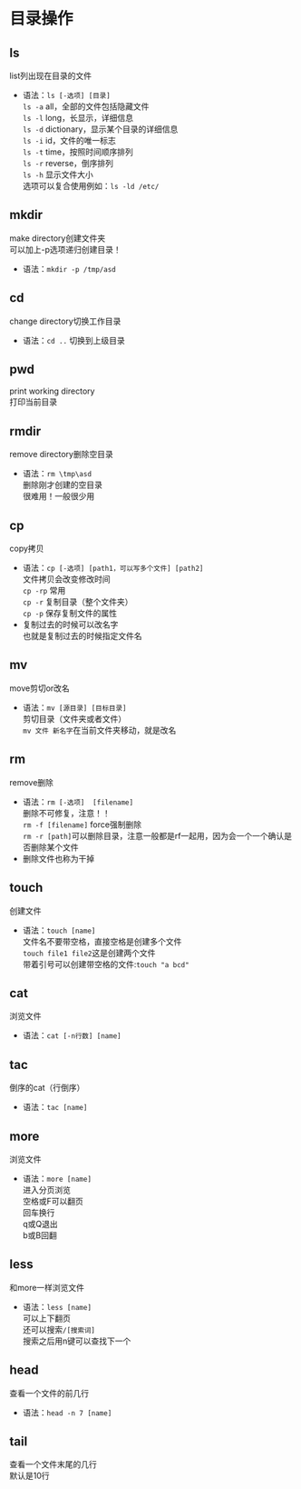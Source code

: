 # 目录操作
## ls
list列出现在目录的文件
+ 语法：`ls [-选项] [目录]`\
`ls -a` all，全部的文件包括隐藏文件\
`ls -l` long，长显示，详细信息\
`ls -d` dictionary，显示某个目录的详细信息\
`ls -i` id，文件的唯一标志\
`ls -t` time，按照时间顺序排列\
`ls -r` reverse，倒序排列\
`ls -h` 显示文件大小\
选项可以复合使用例如：`ls -ld /etc/`

## mkdir
make directory创建文件夹\
可以加上-p选项递归创建目录！
+ 语法：`mkdir -p /tmp/asd`

## cd
change directory切换工作目录
+ 语法：`cd ..` 切换到上级目录

## pwd
print working directory\
打印当前目录

## rmdir
remove directory删除空目录
+ 语法：`rm \tmp\asd`\
删除刚才创建的空目录\
很难用！一般很少用

## cp
copy拷贝
+ 语法：`cp [-选项] [path1，可以写多个文件] [path2]`\
文件拷贝会改变修改时间\
`cp -rp`  常用\
`cp -r`  复制目录（整个文件夹）\
`cp -p`  保存复制文件的属性
+ 复制过去的时候可以改名字\
也就是复制过去的时候指定文件名

## mv
move剪切or改名
+ 语法：`mv [源目录] [目标目录]`\
剪切目录（文件夹或者文件）\
`mv 文件 新名字`在当前文件夹移动，就是改名

## rm
remove删除
+ 语法：`rm [-选项]  [filename]`\
删除不可修复，注意！！\
`rm -f [filename]` force强制删除\
`rm -r [path]`可以删除目录，注意一般都是rf一起用，因为会一个一个确认是否删除某个文件
+ 删除文件也称为干掉

## touch
创建文件
+ 语法：`touch [name]`\
文件名不要带空格，直接空格是创建多个文件\
`touch file1 file2`这是创建两个文件\
带着引号可以创建带空格的文件:`touch "a bcd"`

## cat
浏览文件
+ 语法：`cat [-n行数] [name]`

## tac
倒序的cat（行倒序）
+ 语法：`tac [name]`

## more
浏览文件
+ 语法：`more [name]`\
进入分页浏览\
空格或F可以翻页\
回车换行\
q或Q退出\
b或B回翻

## less
和more一样浏览文件
+ 语法：`less [name]`\
可以上下翻页\
还可以搜索`/[搜索词]`\
搜索之后用n键可以查找下一个

## head
查看一个文件的前几行
+ 语法：`head -n 7 [name]`

## tail
查看一个文件末尾的几行\
默认是10行

## 




